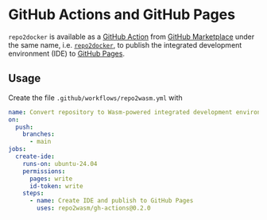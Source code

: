 # GitHub Actions and GitHub Pages

`repo2docker` is available as a [GitHub Action](https://docs.github.com/en/actions) from [GitHub Marketplace](https://github.com/marketplace) under the same name, i.e. [`repo2docker`](https://github.com/marketplace/actions/repo2wasm), to publish the integrated development environment (IDE) to [GitHub Pages](https://docs.github.com/en/pages).

## Usage

Create the file `.github/workflows/repo2wasm.yml` with

```yaml
name: Convert repository to Wasm-powered integrated development environment
on:
  push:
    branches:
      - main
jobs:
  create-ide:
    runs-on: ubuntu-24.04
    permissions:
      pages: write
      id-token: write
    steps:
      - name: Create IDE and publish to GitHub Pages
        uses: repo2wasm/gh-actions@0.2.0
```
